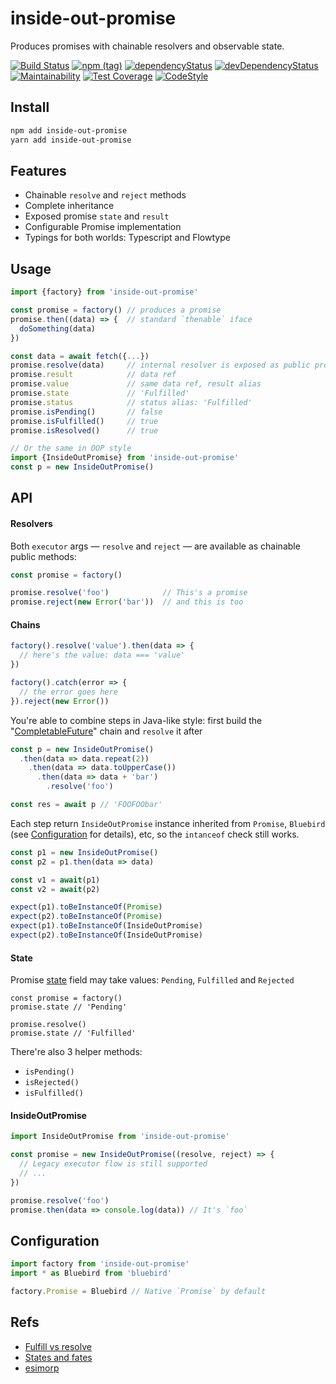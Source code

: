 # inside-out-promise
Produces promises with chainable resolvers and observable state.

[![Build Status](https://travis-ci.com/qiwi/inside-out-promise.svg?branch=master)](https://travis-ci.com/qiwi/inside-out-promise)
[![npm (tag)](https://img.shields.io/npm/v/inside-out-promise/latest.svg)](https://www.npmjs.com/package/inside-out-promise)
[![dependencyStatus](https://img.shields.io/david/qiwi/inside-out-promise.svg?maxAge=3600)](https://david-dm.org/qiwi/inside-out-promise)
[![devDependencyStatus](https://img.shields.io/david/dev/qiwi/inside-out-promise.svg?maxAge=3600)](https://david-dm.org/qiwi/inside-out-promise)
[![Maintainability](https://api.codeclimate.com/v1/badges/45b3792789211c6c8f09/maintainability)](https://codeclimate.com/github/qiwi/inside-out-promise/maintainability)
[![Test Coverage](https://api.codeclimate.com/v1/badges/45b3792789211c6c8f09/test_coverage)](https://codeclimate.com/github/qiwi/inside-out-promise/test_coverage)
[![CodeStyle](https://img.shields.io/badge/code%20style-tslint--config--qiwi-brightgreen.svg)](https://github.com/qiwi/tslint-config-qiwi)

## Install
```bash
npm add inside-out-promise
yarn add inside-out-promise
```

## Features
* Chainable `resolve` and `reject` methods
* Complete inheritance
* Exposed promise `state` and `result`
* Configurable Promise implementation
* Typings for both worlds: Typescript and Flowtype

## Usage
```javascript
import {factory} from 'inside-out-promise'

const promise = factory() // produces a promise
promise.then((data) => {  // standard `thenable` iface
  doSomething(data)
})

const data = await fetch({...})
promise.resolve(data)     // internal resolver is exposed as public promise field
promise.result            // data ref
promise.value             // same data ref, result alias
promise.state             // 'Fulfilled'
promise.status            // status alias: 'Fulfilled'
promise.isPending()       // false
promise.isFulfilled()     // true
promise.isResolved()      // true

// Or the same in OOP style
import {InsideOutPromise} from 'inside-out-promise'
const p = new InsideOutPromise()
```
## API
#### Resolvers
Both `executor` args — `resolve` and `reject` — are available as chainable public methods:
```javascript
const promise = factory()

promise.resolve('foo')            // This's a promise
promise.reject(new Error('bar'))  // and this is too
```

#### Chains
```javascript
factory().resolve('value').then(data => {
  // here's the value: data === 'value'
})

factory().catch(error => {
  // the error goes here
}).reject(new Error())
```

You're able to combine steps in Java-like style: first build the "[CompletableFuture](https://docs.oracle.com/javase/8/docs/api/java/util/concurrent/CompletableFuture.html)" chain and `resolve` it after
```javascript
const p = new InsideOutPromise()
  .then(data => data.repeat(2))
    .then(data => data.toUpperCase())
      .then(data => data + 'bar')
        .resolve('foo')

const res = await p // 'FOOFOObar'
```

Each step return `InsideOutPromise` instance inherited from `Promise`, `Bluebird` (see [Configuration](#Configuration) for details), etc, so the `intanceof` check still works.
```javascript
const p1 = new InsideOutPromise()
const p2 = p1.then(data => data)

const v1 = await(p1)
const v2 = await(p2)

expect(p1).toBeInstanceOf(Promise)
expect(p2).toBeInstanceOf(Promise)
expect(p1).toBeInstanceOf(InsideOutPromise)
expect(p2).toBeInstanceOf(InsideOutPromise)
```

#### State
Promise [state](https://developer.mozilla.org/en-US/docs/Mozilla/JavaScript_code_modules/Promise.jsm/Promise) field may take values: `Pending`, `Fulfilled` and `Rejected` 
```javascript:
const promise = factory()
promise.state // 'Pending'

promise.resolve()
promise.state // 'Fulfilled'
```

There're also 3 helper methods:
* `isPending()`
* `isRejected()`
* `isFulfilled()`

#### InsideOutPromise
```javascript
import InsideOutPromise from 'inside-out-promise'

const promise = new InsideOutPromise((resolve, reject) => {
  // Legacy executor flow is still supported
  // ...
})

promise.resolve('foo')
promise.then(data => console.log(data)) // It's `foo`
```

## <a name="Configuration"></a>Configuration
```javascript
import factory from 'inside-out-promise'
import * as Bluebird from 'bluebird'

factory.Promise = Bluebird // Native `Promise` by default
```

## Refs
* [Fulfill vs resolve](https://stackoverflow.com/questions/35398365/js-promises-fulfill-vs-resolve)
* [States and fates](https://github.com/domenic/promises-unwrapping/blob/master/docs/states-and-fates.md)
* [esimorp](https://github.com/WebReflection/esimorp)
